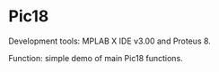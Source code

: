 # Pic18

Development tools: MPLAB X IDE v3.00 and Proteus 8.

Function: simple demo of main Pic18 functions.



